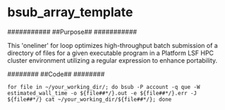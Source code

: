 # bsub_array_template

###########
##Purpose##
###########

This 'oneliner' for loop optimizes high-throughput batch submission of a directory of files for a given executable program in a Platform LSF HPC cluster environment utilizing a regular expression to enhance portability.

########
##Code##
########

`for file in ~/your_working_dir/; do bsub -P account -q que -W estimated_wall_time -o ${file##*/}.out -e ${file##*/}.err -J ${file##*/} cat ~/your_working_dir/${file##*/}; done`
